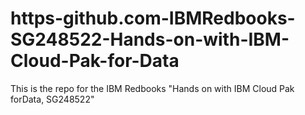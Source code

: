 # https-github.com-IBMRedbooks-SG248522-Hands-on-with-IBM-Cloud-Pak-for-Data
This is the repo for the IBM Redbooks "Hands on with IBM Cloud Pak forData, SG248522"
